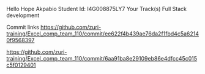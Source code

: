 Hello Hope Akpabio
Student Id: I4G008875LY7
Your Track(s) Full Stack development

Commit links
https://github.com/zuri-training/Excel_comp_team_110/commit/ee622f4b439ae76da2f1fbd4c5a62140f9568397

https://github.com/zuri-training/Excel_comp_team_110/commit/6aa91ba8e29109eb86e4dfcc45c015c5f0129401
